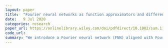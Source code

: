 ```yaml
---
layout: paper
title:  "Fourier neural networks as function approximators and differential equation solvers"
date:   9 Jul 2020
categories: research
paper_url: https://onlinelibrary.wiley.com/doi/pdfdirect/10.1002/sam.11531
code_url: 
summary: "We introduce a Fourier neural network (FNN) aligned with Fourier decomposition, utilizing specific activation and loss functions to accurately mimic Fourier series expansion within a simple, single-layer architecture. This design ensures easy integration with more complex networks for data processing tasks. The FNN's efficacy is demonstrated on both smooth and piecewise continuous periodic functions and its application in modeling or solving partial differential equations with periodic boundary conditions. Key benefits include solution validity beyond the training scope, model interpretability, and ease of use."
---
```


